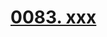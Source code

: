 # [0083. xxx](https://github.com/Tdahuyou/react/tree/main/0083.%20xxx)

<!-- region:toc -->

<!-- endregion:toc -->





